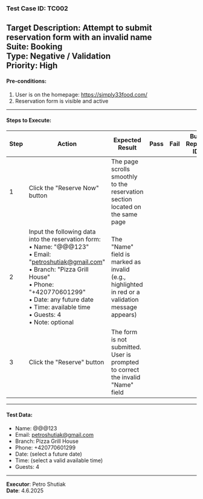 ### Test Case ID: TC002  
**Target Description**: Attempt to submit reservation form with an invalid name  
**Suite**: Booking  
**Type**: Negative / Validation  
**Priority**: High  
---

#### Pre-conditions:
1. User is on the homepage: https://simply33food.com/  
2. Reservation form is visible and active  

---

#### Steps to Execute:

| Step | Action | Expected Result | Pass | Fail | Bug Report ID |
|------|--------|------------------|------|------|----------------|
| 1 | Click the "Reserve Now" button | The page scrolls smoothly to the reservation section located on the same page |      |      |                |
| 2 | Input the following data into the reservation form:<br>• Name: "@@@123"<br>• Email: "petroshutiak@gmail.com"<br>• Branch: "Pizza Grill House"<br>• Phone: "+420770601299"<br>• Date: any future date<br>• Time: available time<br>• Guests: 4<br>• Note: optional | The "Name" field is marked as invalid (e.g., highlighted in red or a validation message appears) |      |      |                |
| 3 | Click the "Reserve" button | The form is not submitted. User is prompted to correct the invalid "Name" field |      |      |                |

---

#### Test Data:

- Name: @@@123  
- Email: petroshutiak@gmail.com  
- Branch: Pizza Grill House  
- Phone: +420770601299  
- Date: (select a future date)  
- Time: (select a valid available time)  
- Guests: 4  

---

**Executor**: Petro Shutiak  
**Date**: 4.6.2025  
